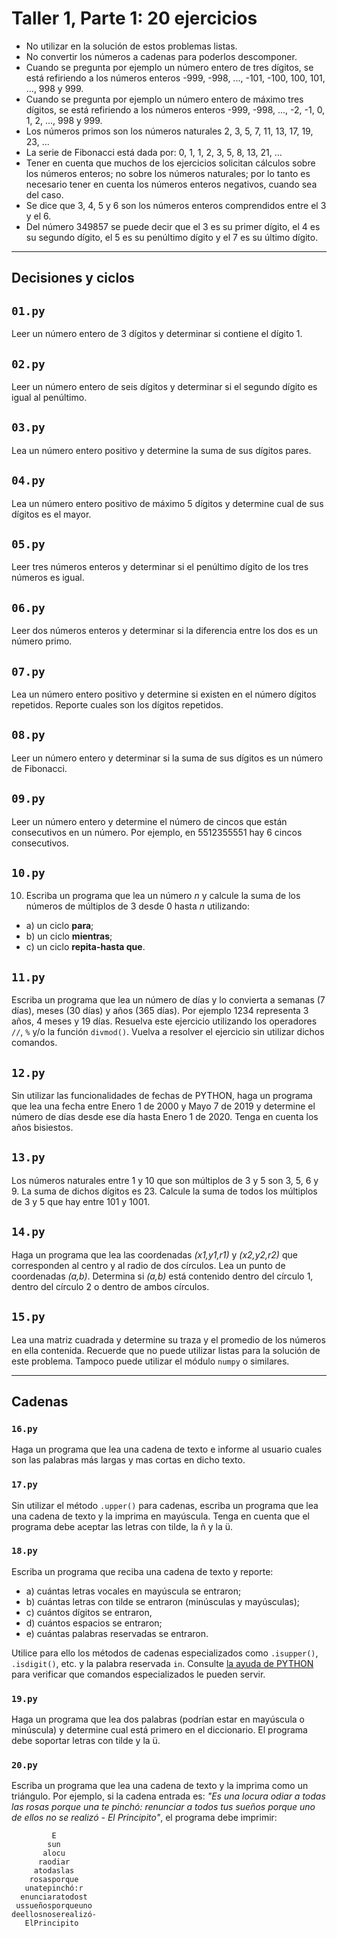 # Taller 1, Parte 1: 20 ejercicios
* No utilizar en la solución de estos problemas listas.
* No convertir los números a cadenas para poderlos descomponer.
* Cuando se pregunta por ejemplo un número entero de tres dígitos, se está refiriendo a los números enteros -999, -998, ..., -101, -100, 100, 101, ..., 998 y 999.
* Cuando se pregunta por ejemplo un número entero de máximo tres dígitos, se está refiriendo a los números enteros -999, -998, ..., -2, -1, 0, 1, 2, ..., 998 y 999.
* Los números primos son los números naturales 2, 3, 5, 7, 11, 13, 17, 19, 23, ...
* La serie de Fibonacci está dada por: 0, 1, 1, 2, 3, 5, 8, 13, 21, ...
* Tener en cuenta que muchos de los ejercicios solicitan cálculos sobre los números enteros; no sobre los números naturales; por lo tanto es necesario tener en cuenta los números enteros negativos, cuando sea del caso.
* Se dice que 3, 4, 5 y 6 son los números enteros comprendidos entre el 3 y el 6.
* Del número 349857 se puede decir que el 3 es su primer dígito, el 4 es su segundo dígito, el 5 es su penúltimo dígito y el 7 es su último dígito.
 
---

## Decisiones y ciclos

## `01.py`
Leer un número entero de 3 dígitos y determinar si contiene el dígito 1.

## `02.py`
Leer un número entero de seis dígitos y determinar si el segundo dígito es igual al penúltimo.

## `03.py`
Lea un número entero positivo y determine la suma de sus dígitos pares.

## `04.py`
Lea un número entero positivo de máximo 5 dígitos y determine cual de sus dígitos es el mayor.

## `05.py`
Leer tres números enteros y determinar si el penúltimo dígito de los tres números es igual.

## `06.py`
Leer dos números enteros y determinar si la diferencia entre los dos es un número primo.

## `07.py`
Lea un número entero positivo y determine si existen en el número dígitos repetidos. Reporte cuales son los dígitos repetidos.

## `08.py`
Leer un número entero y determinar si la suma de sus dígitos es un número de Fibonacci.

## `09.py`
Leer un número entero y determine el número de cincos que están consecutivos en un número. Por ejemplo, en 5512355551 hay 6 cincos consecutivos.

## `10.py`
10. Escriba un programa que lea un número *n* y calcule la suma de los números de múltiplos de 3 desde 0 hasta *n* utilizando: 
   * a) un ciclo **para**; 
   * b) un ciclo **mientras**; 
   * c) un ciclo **repita-hasta que**.

## `11.py`
Escriba un programa que lea un número de días y lo convierta a semanas (7 días), meses (30 días) y años (365 días). Por ejemplo 1234 representa 3 años, 4 meses y 19 días. Resuelva este ejercicio utilizando los operadores `//`, `%` y/o la función `divmod()`. Vuelva a resolver el ejercicio sin utilizar dichos comandos.

## `12.py`
Sin utilizar las funcionalidades de fechas de PYTHON, haga un programa que lea una fecha entre Enero 1 de 2000 y Mayo 7 de 2019 y determine el número de días desde ese día hasta Enero 1 de 2020. Tenga en cuenta los años bisiestos.

## `13.py`
Los números naturales entre 1 y 10 que son múltiplos de 3 y 5 son 3, 5, 6 y 9. La suma de dichos dígitos es 23. Calcule la suma de todos los múltiplos de 3 y 5 que hay entre 101 y 1001.

## `14.py`
Haga un programa que lea las coordenadas *(x1,y1,r1)* y *(x2,y2,r2)* que corresponden al centro y al radio de dos círculos. Lea un punto de coordenadas *(a,b)*. Determina si *(a,b)* está contenido dentro del círculo 1, dentro del círculo 2 o dentro de ambos círculos.

## `15.py`
Lea una matriz cuadrada y determine su traza y el promedio de los números en ella contenida. Recuerde que no puede utilizar listas para la solución de este problema. Tampoco puede utilizar el módulo `numpy` o similares.

---

## Cadenas

### `16.py`
Haga un programa que lea una cadena de texto e informe al usuario cuales son las palabras más largas y mas cortas en dicho texto.

### `17.py`
Sin utilizar el método `.upper()` para cadenas, escriba un programa que lea una cadena de texto y la imprima en mayúscula. Tenga en cuenta que el programa debe aceptar las letras con tilde, la ñ y la ü.

### `18.py`
Escriba un programa que reciba una cadena de texto y reporte: 
   * a) cuántas letras vocales en mayúscula se entraron;
   * b) cuántas letras con tilde se entraron (minúsculas y mayúsculas);
   * c) cuántos dígitos se entraron,
   * d) cuántos espacios se entraron;
   * e) cuántas palabras reservadas se entraron.

Utilice para ello los métodos de cadenas especializados como `.isupper()`, `.isdigit()`,  etc. y la palabra reservada `in`. Consulte [la ayuda de PYTHON](https://docs.python.org/3.7/library/stdtypes.html?highlight=islower#string-methods) para verificar que comandos especializados le pueden servir.

### `19.py`
Haga un programa que lea dos palabras (podrían estar en mayúscula o minúscula) y determine cual está primero en el diccionario. El programa debe soportar letras con tilde y la ü.

### `20.py`
Escriba un programa que lea una cadena de texto y la imprima como un triángulo. Por ejemplo, si la cadena entrada es: *"Es una locura odiar a todas las rosas porque una te pinchó: renunciar a todos tus sueños porque uno de ellos no se realizó - El Principito"*, el programa debe imprimir:
```
         E
        sun
       alocu
      raodiar
     atodaslas
    rosasporque
   unatepinchó:r
  enunciaratodost
 ussueñosporqueuno
deellosnoserealizó-
   ElPrincipito
```
